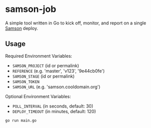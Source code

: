 # samson-job
A simple tool written in Go to kick off, monitor, and report on a single [Samson](https://github.com/zendesk/samson)
deploy.

## Usage
Required Environment Variables:
* `SAMSON_PROJECT` (id or permalink)
* `REFERENCE` (e.g. 'master', 'v123', '9e44cb0fe')
* `SAMSON_STAGE` (id or permalink)
* `SAMSON_TOKEN`
* `SAMSON_URL` (e.g. 'samson.cooldomain.org')

Optional Environment Variables:
* `POLL_INTERVAL` (in seconds, default: 30)
* `DEPLOY_TIMEOUT` (in minutes, default: 120)

`go run main.go`